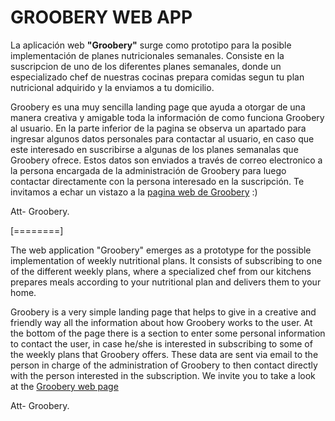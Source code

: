 # GROOBERY WEB APP

La aplicación web **"Groobery"** surge como prototipo para la posible implementación de planes nutricionales semanales. Consiste en la suscripcion de uno de los diferentes planes semanales, donde un especializado chef de nuestras cocinas prepara comidas segun tu plan nutricional adquirido y la enviamos a tu domicilio. 

Groobery es una muy sencilla landing page que ayuda a otorgar de una manera creativa y amigable toda la información de como funciona Groobery al usuario. En la parte inferior de la pagina se observa un apartado para ingresar algunos datos personales para contactar al usuario, en caso que este interesado en suscribirse a algunas de los planes semanalas que Groobery ofrece. Estos datos son enviados a través de correo electronico a la persona encargada de la administración de Groobery para luego contactar directamente con la persona interesado en la suscripción. Te invitamos a echar un vistazo a la [pagina web de Groobery](http://luispedrolira2004.github.io/index.html "pagina web de Groobery")  :)



Att- Groobery.

[========]


The web application "Groobery" emerges as a prototype for the possible implementation of weekly nutritional plans. It consists of subscribing to one of the different weekly plans, where a specialized chef from our kitchens prepares meals according to your nutritional plan and delivers them to your home.

Groobery is a very simple landing page that helps to give in a creative and friendly way all the information about how Groobery works to the user. At the bottom of the page there is a section to enter some personal information to contact the user, in case he/she is interested in subscribing to some of the weekly plans that Groobery offers. These data are sent via email to the person in charge of the administration of Groobery to then contact directly with the person interested in the subscription. We invite you to take a look at the [Groobery web page](http://luispedrolira2004.github.io/index.html "Groobery web page")

Att- Groobery.
